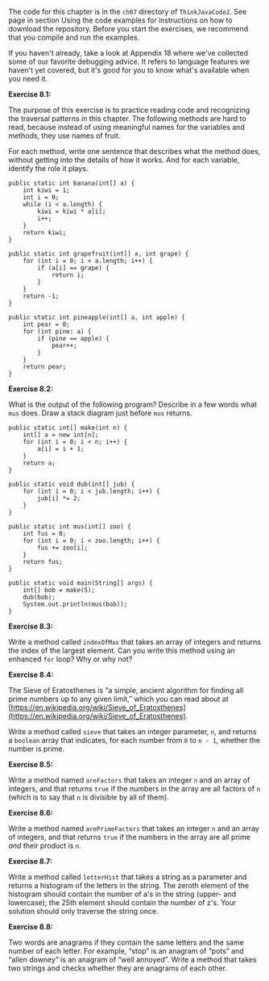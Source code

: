 The code for this chapter is in the `ch07` directory of `ThinkJavaCode2`.
See page in section Using the code examples for instructions on how to download the repository.
Before you start the exercises, we recommend that you compile and run the examples.

If you haven't already, take a look at Appendix 18 where we've collected some of our favorite debugging advice.
It refers to language features we haven't yet covered, but it's good for you to know what's available when you need it.


**Exercise 8.1:**

The purpose of this exercise is to practice reading code and recognizing the traversal patterns in this chapter.
The following methods are hard to read, because instead of using meaningful names for the variables and methods, they use names of fruit.

For each method, write one sentence that describes what the method does, without getting into the details of how it works.
And for each variable, identify the role it plays.

```code
public static int banana(int[] a) {
    int kiwi = 1;
    int i = 0;
    while (i < a.length) {
        kiwi = kiwi * a[i];
        i++;
    }
    return kiwi;
}
```

```code
public static int grapefruit(int[] a, int grape) {
    for (int i = 0; i < a.length; i++) {
        if (a[i] == grape) {
            return i;
        }
    }
    return -1;
}
```

```code
public static int pineapple(int[] a, int apple) {
    int pear = 0;
    for (int pine: a) {
        if (pine == apple) {
            pear++;
        }
    }
    return pear;
}
```




**Exercise 8.2:**

What is the output of the following program?
Describe in a few words what `mus` does.
Draw a stack diagram just before `mus` returns.

```code
public static int[] make(int n) {
    int[] a = new int[n];
    for (int i = 0; i < n; i++) {
        a[i] = i + 1;
    }
    return a;
}
```

```code
public static void dub(int[] jub) {
    for (int i = 0; i < jub.length; i++) {
        jub[i] *= 2;
    }
}
```

```code
public static int mus(int[] zoo) {
    int fus = 0;
    for (int i = 0; i < zoo.length; i++) {
        fus += zoo[i];
    }
    return fus;
}
```

```code
public static void main(String[] args) {
    int[] bob = make(5);
    dub(bob);
    System.out.println(mus(bob));
}
```




**Exercise 8.3:**

Write a method called `indexOfMax` that takes an array of integers and returns the index of the largest element.
Can you write this method using an enhanced `for` loop?
Why or why not?




**Exercise 8.4:**

The Sieve of Eratosthenes is “a simple, ancient algorithm for finding all prime numbers up to any given limit,” which you can read about at [https://en.wikipedia.org/wiki/Sieve_of_Eratosthenes](https://en.wikipedia.org/wiki/Sieve_of_Eratosthenes).

Write a method called `sieve` that takes an integer parameter, `n`, and returns a `boolean` array that indicates, for each number from `0` to `n - 1`, whether the number is prime.




**Exercise 8.5:**

Write a method named `areFactors` that takes an integer `n` and an array of integers, and that returns `true` if the numbers in the array are all factors of `n` (which is to say that `n` is divisible by all of them).




**Exercise 8.6:**

Write a method named `arePrimeFactors` that takes an integer `n` and an array of integers, and that returns `true` if the numbers in the array are all prime *and* their product is `n`.




**Exercise 8.7:**

Write a method called `letterHist` that takes a string as a parameter and returns a histogram of the letters in the string.
The zeroth element of the histogram should contain the number of a's in the string (upper- and lowercase); the 25th element should contain the number of z's.
Your solution should only traverse the string once.




**Exercise 8.8:**


Two words are anagrams if they contain the same letters and the same number of each letter.
For example, “stop” is an anagram of “pots” and “allen downey” is an anagram of “well annoyed”.
Write a method that takes two strings and checks whether they are anagrams of each other.